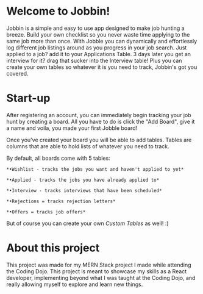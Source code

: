 # Welcome to Jobbin!
Jobbin is a simple and easy to use app designed to make job hunting a breeze. Build your own checklist so you never waste time applying to the same job more than once.
With Jobble you can dynamically and effortlessly log different job listings around as you progress in your job search. Just applied to a job? add it to your Applications Table. 3 days later you get an interview for it? drag that sucker into the Interview table! Plus you can create your own tables so whatever it is you need to track, Jobbin's got you covered.

# Start-up
After registering an account, you can immediately begin tracking your job hunt by creating a board. All you have to do is click the "Add Board", give it a name and voila, you made your first Jobble board!

Once you've created your board you will be able to add tables. Tables are columns that are able to hold lists of whatever you need to track.

By default, all boards come with 5 tables:

    *•Wishlist - tracks the jobs you want and haven't applied to yet*

    *•Applied - tracks the jobs you have already applied to*

    *•Interview - tracks interviews that have been scheduled*

    *•Rejections = tracks rejection letters*

    *•Offers = tracks job offers*
    

But of course you can create your own *Custom Tables* as well! :)

# About this project
This project was made for my MERN Stack project I made while attending the Coding Dojo. This project is meant to showcase my skills as a React developer, implementing beyond what I was taught at the Coding Dojo, and really allowing myself to explore and learn new things.

